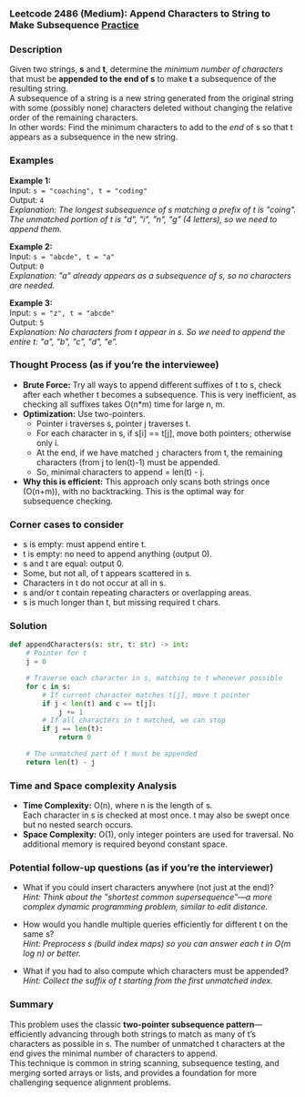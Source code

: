 ### Leetcode 2486 (Medium): Append Characters to String to Make Subsequence [Practice](https://leetcode.com/problems/append-characters-to-string-to-make-subsequence)

### Description  
Given two strings, **s** and **t**, determine the *minimum number of characters* that must be **appended to the end of s** to make **t** a subsequence of the resulting string.  
A subsequence of a string is a new string generated from the original string with some (possibly none) characters deleted without changing the relative order of the remaining characters.  
In other words: Find the minimum characters to add to the *end* of s so that t appears as a subsequence in the new string.

### Examples  

**Example 1:**  
Input: `s = "coaching", t = "coding"`  
Output: `4`  
*Explanation: The longest subsequence of s matching a prefix of t is "coing". The unmatched portion of t is "d", "i", "n", "g" (4 letters), so we need to append them.*

**Example 2:**  
Input: `s = "abcde", t = "a"`  
Output: `0`  
*Explanation: "a" already appears as a subsequence of s, so no characters are needed.*

**Example 3:**  
Input: `s = "z", t = "abcde"`  
Output: `5`  
*Explanation: No characters from t appear in s. So we need to append the entire t: "a", "b", "c", "d", "e".*


### Thought Process (as if you’re the interviewee)  
- **Brute Force:** Try all ways to append different suffixes of t to s, check after each whether t becomes a subsequence. This is very inefficient, as checking all suffixes takes O(n\*m) time for large n, m.
- **Optimization:** Use two-pointers.  
    - Pointer i traverses s, pointer j traverses t.
    - For each character in s, if s[i] == t[j], move both pointers; otherwise only i.
    - At the end, if we have matched `j` characters from t, the remaining characters (from j to len(t)-1) must be appended.
    - So, minimal characters to append = len(t) - j.
- **Why this is efficient:** This approach only scans both strings once (O(n+m)), with no backtracking. This is the optimal way for subsequence checking.

### Corner cases to consider  
- s is empty: must append entire t.
- t is empty: no need to append anything (output 0).
- s and t are equal: output 0.
- Some, but not all, of t appears scattered in s.
- Characters in t do not occur at all in s.
- s and/or t contain repeating characters or overlapping areas.
- s is much longer than t, but missing required t chars.

### Solution

```python
def appendCharacters(s: str, t: str) -> int:
    # Pointer for t
    j = 0

    # Traverse each character in s, matching to t whenever possible
    for c in s:
        # If current character matches t[j], move t pointer
        if j < len(t) and c == t[j]:
            j += 1
        # If all characters in t matched, we can stop
        if j == len(t):
            return 0

    # The unmatched part of t must be appended
    return len(t) - j
```

### Time and Space complexity Analysis  

- **Time Complexity:** O(n), where n is the length of s.  
  Each character in s is checked at most once. t may also be swept once but no nested search occurs.
- **Space Complexity:** O(1), only integer pointers are used for traversal. No additional memory is required beyond constant space.

### Potential follow-up questions (as if you’re the interviewer)  

- What if you could insert characters anywhere (not just at the end)?  
  *Hint: Think about the "shortest common supersequence"—a more complex dynamic programming problem, similar to edit distance.*

- How would you handle multiple queries efficiently for different t on the same s?  
  *Hint: Preprocess s (build index maps) so you can answer each t in O(m log n) or better.*

- What if you had to also compute which characters must be appended?  
  *Hint: Collect the suffix of t starting from the first unmatched index.*

### Summary
This problem uses the classic **two-pointer subsequence pattern**—efficiently advancing through both strings to match as many of t’s characters as possible in s. The number of unmatched t characters at the end gives the minimal number of characters to append.  
This technique is common in string scanning, subsequence testing, and merging sorted arrays or lists, and provides a foundation for more challenging sequence alignment problems.